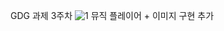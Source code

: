 GDG 과제 3주차 
![1](https://github.com/user-attachments/assets/5897f1b2-fced-4842-90a7-eaf9b126c782)
뮤직 플레이어 + 이미지 구현 추가 

